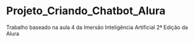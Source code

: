 # Projeto_Criando_Chatbot_Alura
Trabalho baseado na aula 4 da Imersão Inteligência Artificial 2ª Edição da Alura
